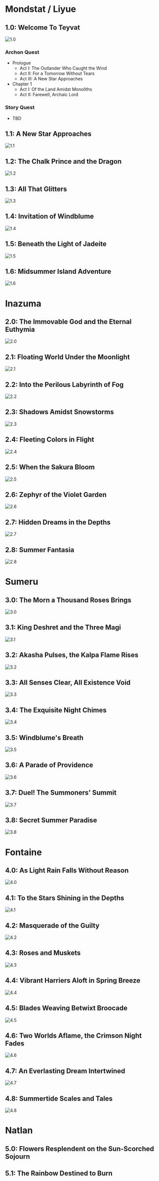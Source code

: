 # Mondstat / Liyue

## 1.0: Welcome To Teyvat

![1.0](./update-banner/1-0.png)

### Archon Quest

- Prologue
  - Act I: The Outlander Who Caught the Wind
  - Act II: For a Tomorrow Without Tears
  - Act III: A New Star Approaches
- Chapter 1
  - Act I: Of the Land Amidst Monoliths
  - Act II: Farewell, Archaic Lord

### Story Quest

- TBD  

## 1.1: A New Star Approaches

![1.1](./update-banner/1-1.png)

## 1.2: The Chalk Prince and the Dragon

![1.2](./update-banner/1-2.png)

## 1.3: All That Glitters

![1.3](./update-banner/1-3.png)

## 1.4: Invitation of Windblume

![1.4](./update-banner/1-4.png)

## 1.5: Beneath the Light of Jadeite

![1.5](./update-banner/1-5.png)

## 1.6: Midsummer Island Adventure

![1.6](./update-banner/1-6.png)

# Inazuma

## 2.0: The Immovable God and the Eternal Euthymia

![2.0](./update-banner/2-0.png)

## 2.1: Floating World Under the Moonlight

![2.1](./update-banner/2-1.png)

## 2.2: Into the Perilous Labyrinth of Fog

![2.2](./update-banner/2-2.png)

## 2.3: Shadows Amidst Snowstorms

![2.3](./update-banner/2-3.png)

## 2.4: Fleeting Colors in Flight

![2.4](./update-banner/2-4.png)

## 2.5: When the Sakura Bloom

![2.5](./update-banner/2-5.png)

## 2.6: Zephyr of the Violet Garden

![2.6](./update-banner/2-6.png)

## 2.7: Hidden Dreams in the Depths

![2.7](./update-banner/2-7.png)

## 2.8: Summer Fantasia

![2.8](./update-banner/2-8.png)

# Sumeru

## 3.0: The Morn a Thousand Roses Brings

![3.0](./update-banner/3-0.png)

## 3.1: King Deshret and the Three Magi

![3.1](./update-banner/3-1.png)

## 3.2: Akasha Pulses, the Kalpa Flame Rises

![3.2](./update-banner/3-2.png)

## 3.3: All Senses Clear, All Existence Void

![3.3](./update-banner/3-3.png)

## 3.4: The Exquisite Night Chimes

![3.4](./update-banner/3-4.png)

## 3.5: Windblume's Breath

![3.5](./update-banner/3-5.png)

## 3.6: A Parade of Providence

![3.6](./update-banner/3-6.png)

## 3.7: Duel! The Summoners' Summit

![3.7](./update-banner/3-7.png)

## 3.8: Secret Summer Paradise

![3.8](./update-banner/3-8.png)

# Fontaine

## 4.0: As Light Rain Falls Without Reason

![4.0](./update-banner/4-0.png)

## 4.1: To the Stars Shining in the Depths

![4.1](./update-banner/4-1.png)

## 4.2: Masquerade of the Guilty

![4.2](./update-banner/4-2.png)

## 4.3: Roses and Muskets

![4.3](./update-banner/4-3.png)

## 4.4: Vibrant Harriers Aloft in Spring Breeze

![4.4](./update-banner/4-4.png)

## 4.5: Blades Weaving Betwixt Broocade

![4.5](./update-banner/4-5.png)

## 4.6: Two Worlds Aflame, the Crimson Night Fades

![4.6](./update-banner/4-6.png)

## 4.7: An Everlasting Dream Intertwined

![4.7](./update-banner/4-7.png)

## 4.8: Summertide Scales and Tales

![4.8](./update-banner/4-8.png)

# Natlan

## 5.0: Flowers Resplendent on the Sun-Scorched Sojourn

## 5.1: The Rainbow Destined to Burn